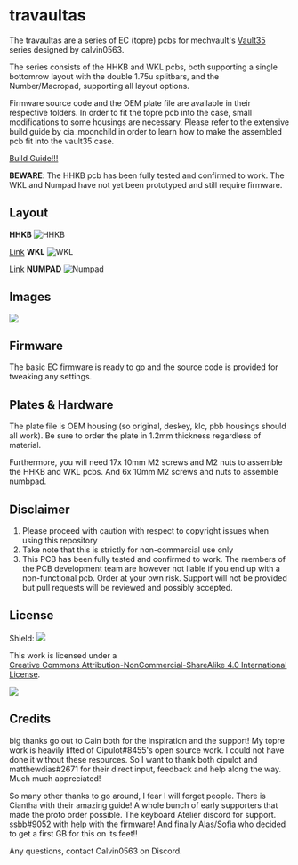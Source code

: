 # travaultas

The travaultas are a series of EC (topre) pcbs for mechvault's [Vault35](https://mechvault.net/products/vault-35-mini-keyboard) series designed by calvin0563. 

The series consists of the HHKB and WKL pcbs, both supporting a single bottomrow layout with the double 1.75u splitbars, and the Number/Macropad, supporting all layout options. 

Firmware source code and the OEM plate file are available in their respective folders. In order to fit the topre pcb into the case, small modifications to some housings are necessary. Please refer to the extensive build guide by cia\_moonchild in order to learn how to make the assembled pcb fit into the vault35 case.

[Build Guide!!!](https://imgur.com/a/L5vGjtF)

**BEWARE**: The HHKB pcb has been fully tested and confirmed to work. The WKL and Numpad have not yet been prototyped and still require firmware. 

## Layout

**HHKB**
![HHKB](https://github.com/calvin-mcd/travaulta/blob/main/Images/KLE.png)

[Link](http://www.keyboard-layout-editor.com/#/gists/d333b15956554a98cf3ed6f06e2de3bf)
**WKL**
![WKL](https://github.com/calvin-mcd/travaulta/blob/main/Images/KLE1.png)

[Link](https://www.keyboard-layout-editor.com/#/gists/da6e12de7bd5171aa8982730b8f45f17)
**NUMPAD**
![Numpad](https://github.com/calvin-mcd/travaulta/blob/main/Images/KLE2.png)

## Images
  
![](https://github.com/calvin-mcd/travaulta/blob/main/Images/calvin.jpg)

## Firmware

The basic EC firmware is ready to go and the source code is provided for tweaking any settings.

## Plates & Hardware

The plate file is OEM housing (so original, deskey, klc, pbb housings should all work). Be sure to order the plate in 1.2mm thickness regardless of material.

Furthermore, you will need 17x 10mm M2 screws and M2 nuts to assemble the HHKB and WKL pcbs. And 6x 10mm M2 screws and nuts to assemble numbpad.

## Disclaimer

1) Please proceed with caution with respect to copyright issues when using this repository
2) Take note that this is strictly for non-commercial use only
3) This PCB has been fully tested and confirmed to work. The members of the PCB development team are however not liable if you end up with a non-functional pcb. Order at your own risk. Support will not be provided but pull requests will be reviewed and possibly accepted.

## License

Shield: [![](https://img.shields.io/badge/License-CC%20BY--NC--SA%204.0-lightgrey.svg)](http://creativecommons.org/licenses/by-nc-sa/4.0/)

This work is licensed under a  
[Creative Commons Attribution-NonCommercial-ShareAlike 4.0 International License](http://creativecommons.org/licenses/by-nc-sa/4.0/).

[![](https://licensebuttons.net/l/by-nc-sa/4.0/88x31.png)](http://creativecommons.org/licenses/by-nc-sa/4.0/)

## Credits

big thanks go out to Cain both for the inspiration and the support! My topre work is heavily lifted of Cipulot\#8455's open source work. I could not have done it without these resources. So I want to thank both cipulot and matthewdias\#2671 for their direct input, feedback and help along the way. Much much appreciated!

So many other thanks to go around, I fear I will forget people. There is Ciantha with their amazing guide! A whole bunch of early supporters that made the proto order possible. The keyboard Atelier discord for support. ssbb\#9052 with help with the firmware! And finally Alas/Sofia who decided to get a first GB for this on its feet!!

Any questions, contact Calvin0563 on Discord. 

